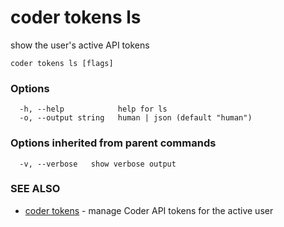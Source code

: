 # coder tokens ls

show the user's active API tokens

```text
coder tokens ls [flags]
```

### Options

```text
  -h, --help            help for ls
  -o, --output string   human | json (default "human")
```

### Options inherited from parent commands

```text
  -v, --verbose   show verbose output
```

### SEE ALSO

- [coder tokens](coder_tokens.md) - manage Coder API tokens for the active user

